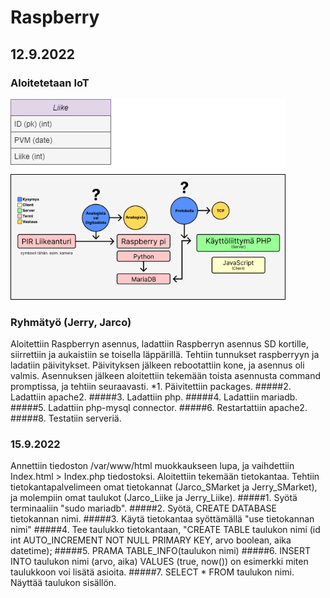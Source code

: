 # Raspberry
<h2>12.9.2022</h2>
  <h3>Aloitetetaan IoT</h3>

  ![Suunnitelma](https://github.com/jarcoheiskanen/IoT/blob/main/Images/Testi.png)

  <h3>Ryhmätyö (Jerry, Jarco)</h3>
    Aloitettiin Raspberryn asennus, ladattiin Raspberryn asennus SD kortille, siirrettiin ja aukaistiin se toisella läppärillä. Tehtiin tunnukset raspberryyn ja ladatiin päivitykset. Päivityksen jälkeen rebootattiin kone, ja asennus oli valmis. Asennuksen jälkeen aloitettiin tekemään toista asennusta command promptissa, ja tehtiin seuraavasti.
    *1. Päivitettiin packages.
    #####2. Ladattiin apache2.
    #####3. Ladattiin php.
    #####4. Ladattiin mariadb.
    #####5. Ladattiin php-mysql connector.
    #####6. Restartattiin apache2.
    #####8. Testatiin serveriä.

  <h3>15.9.2022</h3>
  Annettiin tiedoston /var/www/html muokkaukseen lupa, ja vaihdettiin Index.html > Index.php tiedostoksi.
  Aloitettiin tekemään tietokantaa. Tehtiin tietokantapalvelimeen omat tietokannat (Jarco_SMarket ja Jerry_SMarket), ja molempiin omat taulukot (Jarco_Liike ja Jerry_Liike).
  #####1. Syötä terminaaliin "sudo mariadb".
  #####2. Syötä, CREATE DATABASE tietokannan nimi.
  #####3. Käytä tietokantaa syöttämällä "use tietokannan nimi"
  #####4. Tee taulukko tietokantaan, "CREATE TABLE taulukon nimi (id int AUTO_INCREMENT NOT NULL PRIMARY KEY, arvo boolean, aika datetime);
  #####5. PRAMA TABLE_INFO(taulukon nimi)
  #####6. INSERT INTO taulukon nimi (arvo, aika) VALUES (true, now()) on esimerkki miten taulukkoon voi lisätä asioita.
  #####7. SELECT * FROM taulukon nimi. Näyttää taulukon sisällön.
